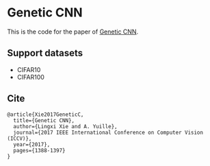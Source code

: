 # Genetic CNN
This is the code for the paper of [Genetic CNN](https://arxiv.org/abs/1703.01513v1).

## Support datasets
- CIFAR10
- CIFAR100

## Cite
```
@article{Xie2017GeneticC,
  title={Genetic CNN},
  author={Lingxi Xie and A. Yuille},
  journal={2017 IEEE International Conference on Computer Vision (ICCV)},
  year={2017},
  pages={1388-1397}
} 
```
